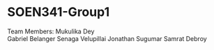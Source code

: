 # SOEN341-Group1
Team Members: 
Mukulika Dey   
Gabriel Belanger
Senaga Velupillai
Jonathan Sugumar
Samrat Debroy
